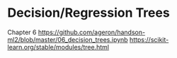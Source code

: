 # Decision/Regression Trees

Chapter 6
https://github.com/ageron/handson-ml2/blob/master/06_decision_trees.ipynb
https://scikit-learn.org/stable/modules/tree.html
